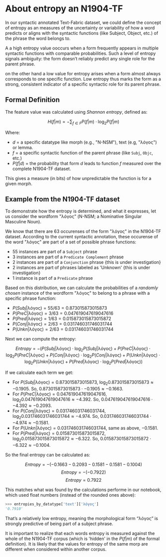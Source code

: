 # About entropy an N1904-TF

In our syntactic annotated Text-Fabric dataset, we could define the concept of entropy as an measures of the uncertainty or variability of how a word predicts or aligns with the syntactic functions (like Subject, Object, etc.) of the phrase the word belongs to.

A a high entropy value ooccurs when a form frequently appears in multiple syntactic functions with comparable probabilities. Such a level of entropy signals ambiguity: the form doesn’t reliably predict any single role for the parent phrase.

on the other hand a low value for entropy arises when a form almost always corresponds to one specific function. Low entropy thus marks the form as a strong, consistent indicator of a specific syntactic role for its parent phrase.

## Formal Definition

The feature value was calculated using *Shannon entropy*, defined as:

$$
H(f|m) = -\sum_{f \in F} P(f|m) \cdot \log_2 P(f|m)
$$

Where:

* $d$ = a specific datatype like morph (e.g., "N-NSM"), text (e.g, "λόγος") or lemma. 
* $f$ = a specific syntactic function of the parent phrase (like `Subj`, `Objc`, etc.)
* $P(f|d)$ = the probability that form $d$ leads to function $f$ measured over the complete N1904-TF dataset.

This gives a measure (in bits) of how unpredictable the function is for a given morph.

## Example from the N1904-TF dataset

To demonstrate how the entropy is determined, and what it expresses, let us consider the wordform "λόγος" (N-NSM; a Nominative Singular Masculine Noun).

We know that there are 63 occurenses of the form "λόγος" in the N1904-TF dataset.  According to the current syntactic annotation, these occurense of the word "λόγος" are part of a set of possible phrase functions:

  * 55 instances are part of a `Subject` phrase
  * 3 instances are part of a `Predicate Complement` phrase 
  * 2 instances are part of a `Conjunction` phrase  {this is under investigation}
  * 2 instances are part of phrases labeled as 'Unknown' {this is under investigation}
  * 1 instance is part of a `Predicate` phrase

Based on this distribution, we can calculate the probabilities of a *randomly chosen* instance of the wordform "λόγος" to belong to a phrase with a specific phrase function:

- $P(Subj|\text{λόγος}) = 55 / 63 = 0.873015873015873$
- $P(PreC|\text{λόγος}) = 3 / 63 = 0.047619047619047616$
- $P(Pred|\text{λόγος}) = 1 / 63 = 0.015873015873015872$
- $P(Conj|\text{λόγος}) = 2 / 63 = 0.031746031746031744$
- $P(Unkn|\text{λόγος}) = 2 / 63 = 0.031746031746031744$

Next we can compute the entropy: 

$$ Entropy = - (P(Subj|\text{λόγος}) \cdot \log_2 P(Subj|\text{λόγος}) + P(PreC|\text{λόγος}) \cdot \log_2 P(PreC|\text{λόγος}) + P(Conj|\text{λόγος}) \cdot \log_2 P(Conj|\text{λόγος}) + P(Unkn|\text{λόγος}) \cdot \log_2 P(Unkn|\text{λόγος}) + P(Pred|\text{λόγος}) \cdot \log_2 P(Pred|\text{λόγος})) $$

If we calculate each term we get: 

- For $P(Subj|\text{λόγος}) = 0.873015873015873$, $\log_2 0.873015873015873 \approx -0.1905$. So, $0.873015873015873 \cdot -0.1905 \approx -0.1663$.
- For $P(PreC|\text{λόγος}) = 0.047619047619047616$, $\log_2 0.047619047619047616 \approx -4.392$. So, $0.047619047619047616 \cdot -4.392 \approx -0.2093$.
- For $P(Conj|\text{λόγος}) = 0.031746031746031744$, $\log_2 0.031746031746031744 \approx -4.974$. So, $0.031746031746031744 \cdot -4.974 \approx -0.1581$.
- For $P(Unkn|\text{λόγος}) = 0.031746031746031744$, same as above, $-0.1581$.
- For $P(Pred|\text{λόγος}) = 0.015873015873015872$, $\log_2 0.015873015873015872 \approx -6.322$. So, $0.015873015873015872 \cdot -6.322 \approx -0.1004$.

So the final entropy can be calculated as:

$$ Entropy = - (-0.1663 - 0.2093 - 0.1581 - 0.1581 - 0.1004) $$
$$ Entropy = - (-0.7922) $$
$$ Entropy = 0.7922 $$

This matches what was found by the calculations performe in our notebook, which used float numbers (instead of the rounded ones above):

```python
>>> entropies_by_datatype['text']['λόγος']
'0.7910'
```


That’s a relatively low entropy, meaning the morphological form “λόγος” is strongly predictive of being part of a subject phrase.

It is important to realize that each words entropy is measured against the whole of the N1904-TF corpus (which is 'hidden' in the $P(f|m)$ of the formal definition). It is likely that the values for entropy of the same morp are different when considered within another corpus.

